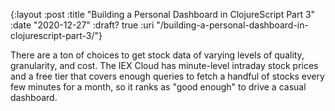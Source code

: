 {:layout :post
 :title "Building a Personal Dashboard in ClojureScript Part 3"
 :date "2020-12-27"
 :draft? true
 :uri "/building-a-personal-dashboard-in-clojurescript-part-3/"}

There are a ton of choices to get stock data of varying levels of
quality, granularity, and cost. The IEX Cloud has minute-level
intraday stock prices and a free tier that covers enough queries to
fetch a handful of stocks every few minutes for a month, so it ranks
as "good enough" to drive a casual dashboard.
